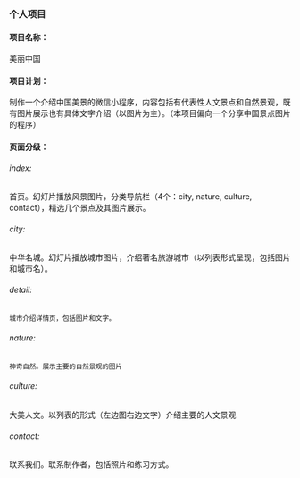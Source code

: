 ### 个人项目

#### 项目名称： 

美丽中国

#### 项目计划：

制作一个介绍中国美景的微信小程序，内容包括有代表性人文景点和自然景观，既有图片展示也有具体文字介绍（以图片为主）。（本项目偏向一个分享中国景点图片的程序）

#### 页面分级：

<h6>index:</h6>
    首页。幻灯片播放风景图片，分类导航栏（4个：city, nature, culture, contact），精选几个景点及其图片展示。

<h6>
    city:</h6>
    中华名城。幻灯片播放城市图片，介绍著名旅游城市（以列表形式呈现，包括图片和城市名）。

<h6>
    detail:</h6>

    城市介绍详情页，包括图片和文字。

<h6>
    nature:</h6>

```
神奇自然。展示主要的自然景观的图片
```

<h6>
    culture:</h6>
    大美人文。以列表的形式（左边图右边文字）介绍主要的人文景观

<h6>
    contact:</h6>
    联系我们。联系制作者，包括照片和练习方式。



